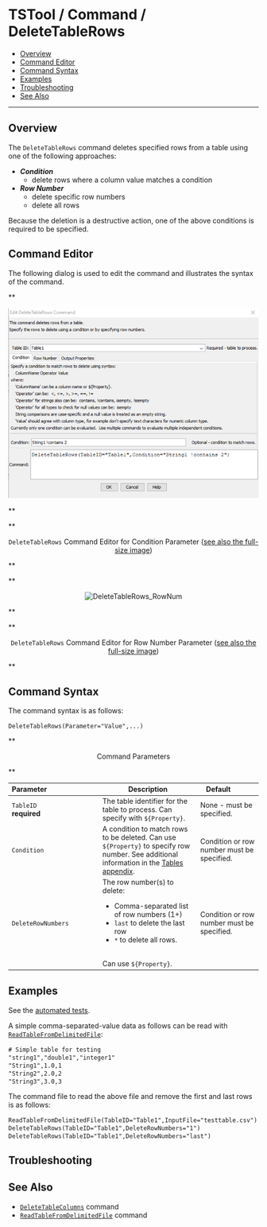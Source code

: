 # TSTool / Command / DeleteTableRows #

* [Overview](#overview)
* [Command Editor](#command-editor)
* [Command Syntax](#command-syntax)
* [Examples](#examples)
* [Troubleshooting](#troubleshooting)
* [See Also](#see-also)

-------------------------

## Overview ##

The `DeleteTableRows` command deletes specified rows from a table using one of the following approaches:

* ***Condition***
	+ delete rows where a column value matches a condition
* ***Row Number***
	+ delete specific row numbers
	+ delete all rows

Because the deletion is a destructive action,
one of the above conditions is required to be specified.

## Command Editor ##

The following dialog is used to edit the command and illustrates the syntax of the command.

**<p style="text-align: center;">
![DeleteTableRows_Condition](DeleteTableRows_Condition.png)
</p>**

**<p style="text-align: center;">
`DeleteTableRows` Command Editor for Condition Parameter (<a href="../DeleteTableRows_Condition.png">see also the full-size image</a>)
</p>**

**<p style="text-align: center;">
![DeleteTableRows_RowNum](DeleteTableRows_RowNum.png)
</p>**

**<p style="text-align: center;">
`DeleteTableRows` Command Editor for Row Number Parameter (<a href="../DeleteTableRows_RowNum.png">see also the full-size image</a>)
</p>**

## Command Syntax ##

The command syntax is as follows:

```text
DeleteTableRows(Parameter="Value",...)
```
**<p style="text-align: center;">
Command Parameters
</p>**

| **Parameter**&nbsp;&nbsp;&nbsp;&nbsp;&nbsp;&nbsp;&nbsp;&nbsp;&nbsp;&nbsp;&nbsp;&nbsp;&nbsp;&nbsp;&nbsp;&nbsp;&nbsp;&nbsp;&nbsp;&nbsp;&nbsp;&nbsp;&nbsp;&nbsp;&nbsp;&nbsp; | **Description** | **Default**&nbsp;&nbsp;&nbsp;&nbsp;&nbsp;&nbsp;&nbsp;&nbsp;&nbsp;&nbsp; |
| --------------|-----------------|----------------- |
|`TableID`<br>**required**|The table identifier for the table to process. Can specify with `${Property}`.|None - must be specified.|
|`Condition`|A condition to match rows to be deleted. Can use `${Property}` to specify row number.  See additional information in the [Tables appendix](../../appendix-tables/tables.md#condition-evaluation-for-rows).|Condition or row number must be specified.|
|`DeleteRowNumbers`|The row number(s) to delete:<ul><li>Comma-separated list of row numbers (1+)</li><li>`last` to delete the last row</li><li>`*` to delete all rows.</li></ul><br> Can use `${Property}`.|Condition or row number must be specified.|

## Examples ##

See the [automated tests](https://github.com/OpenCDSS/cdss-app-tstool-test/tree/master/test/commands/DeleteTableRows).

A simple comma-separated-value data as follows can be read with [`ReadTableFromDelimitedFile`](../ReadTableFromDelimitedFile/ReadTableFromDelimitedFile.md):

```
# Simple table for testing
"string1","double1","integer1"
"String1",1.0,1
"String2",2.0,2
"String3",3.0,3
```

The command file to read the above file and remove the first and last rows is as follows:

```
ReadTableFromDelimitedFile(TableID="Table1",InputFile="testtable.csv")
DeleteTableRows(TableID="Table1",DeleteRowNumbers="1")
DeleteTableRows(TableID="Table1",DeleteRowNumbers="last")
```

## Troubleshooting ##

## See Also ##

* [`DeleteTableColumns`](../DeleteTableColumns/DeleteTableColumns.md) command
* [`ReadTableFromDelimitedFile`](../ReadTableFromDelimitedFile/ReadTableFromDelimitedFile.md) command
